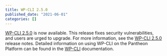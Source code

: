 ```yaml
---
title: WP-CLI 2.5.0
published_date: "2021-06-01"
categories: []
---
```

[WP-CLI 2.5.0](https://make.wordpress.org/cli/2021/05/19/wp-cli-v2-5-0-release-notes/) is now available. This release fixes security vulnerabilities, and users are urged to upgrade. For more information, see the [WP-CLI 2.5.0](https://make.wordpress.org/cli/2021/05/19/wp-cli-v2-5-0-release-notes/) release notes. Detailed information on using WP-CLI on the Pantheon Platform can be found in the [WP-CLI](/guides/wp-cli) documentation.
